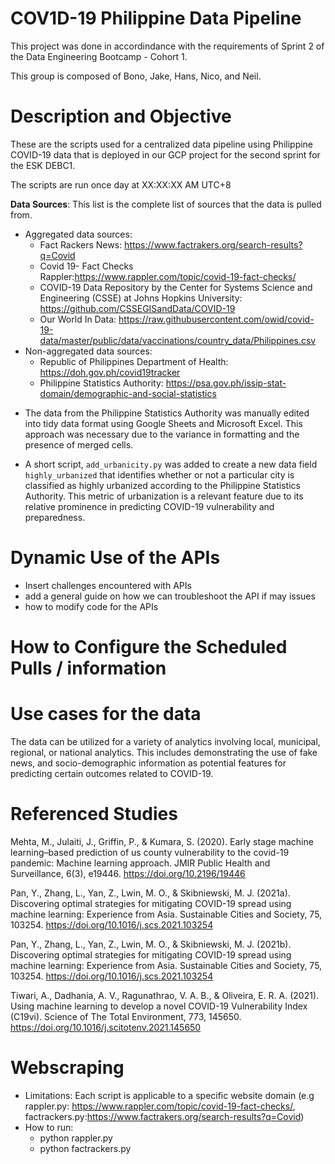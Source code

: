 # COV1D-19 Philippine Data Pipeline
This project was done in accordindance with the requirements of Sprint 2 of the Data Engineering Bootcamp - Cohort 1. 

This group is composed of Bono, Jake, Hans, Nico, and Neil. 

# Description and Objective

These are the scripts used for a centralized data pipeline using Philippine COVID-19 data that is deployed in our GCP project for the second sprint for the ESK DEBC1. 

The scripts are run once day at XX:XX:XX AM UTC+8

**Data Sources**: This list is the complete list of sources that the data is pulled from.
- Aggregated data sources:
  - Fact Rackers News: https://www.factrakers.org/search-results?q=Covid
  - Covid 19- Fact Checks Rappler:https://www.rappler.com/topic/covid-19-fact-checks/
  - COVID-19 Data Repository by the Center for Systems Science and Engineering (CSSE) at Johns Hopkins University: https://github.com/CSSEGISandData/COVID-19
  - Our World In Data: https://raw.githubusercontent.com/owid/covid-19-data/master/public/data/vaccinations/country_data/Philippines.csv
- Non-aggregated data sources: 
  - Republic of Philippines Department of Health: https://doh.gov.ph/covid19tracker
  - Philippine Statistics Authority: https://psa.gov.ph/issip-stat-domain/demographic-and-social-statistics

* The data from the Philippine Statistics Authority was manually edited into tidy data format using Google Sheets and Microsoft Excel. This approach was necessary due to the variance in formatting and the presence of merged cells. 

* A short script, `add_urbanicity.py` was added to create a new data field `highly_urbanized` that identifies whether or not a particular city is classified as highly urbanized according to the Philippine Statistics Authority. This metric of urbanization is a relevant feature due to its relative prominence in predicting COVID-19 vulnerability and preparedness. 

# Dynamic Use of the APIs 
* Insert challenges encountered with APIs
* add a general guide on how we can troubleshoot the API if may issues
* how to modify code for the APIs

# How to Configure the Scheduled Pulls / information  

# Use cases for the data 
The data can be utilized for a variety of analytics involving local, municipal, regional, or national analytics. This includes demonstrating the use of fake news, and socio-demographic information as potential features for predicting certain outcomes related to COVID-19.


# Referenced Studies 
Mehta, M., Julaiti, J., Griffin, P., & Kumara, S. (2020). Early stage machine learning–based prediction of us county vulnerability to the covid-19 pandemic: Machine learning approach. JMIR Public Health and Surveillance, 6(3), e19446. https://doi.org/10.2196/19446

Pan, Y., Zhang, L., Yan, Z., Lwin, M. O., & Skibniewski, M. J. (2021a). Discovering optimal strategies for mitigating COVID-19 spread using machine learning: Experience from Asia. Sustainable Cities and Society, 75, 103254. https://doi.org/10.1016/j.scs.2021.103254

Pan, Y., Zhang, L., Yan, Z., Lwin, M. O., & Skibniewski, M. J. (2021b). Discovering optimal strategies for mitigating COVID-19 spread using machine learning: Experience from Asia. Sustainable Cities and Society, 75, 103254. https://doi.org/10.1016/j.scs.2021.103254

Tiwari, A., Dadhania, A. V., Ragunathrao, V. A. B., & Oliveira, E. R. A. (2021). Using machine learning to develop a novel COVID-19 Vulnerability Index (C19vi). Science of The Total Environment, 773, 145650. https://doi.org/10.1016/j.scitotenv.2021.145650

# Webscraping 
* Limitations: Each script is applicable to a specific website domain (e.g rappler.py: https://www.rappler.com/topic/covid-19-fact-checks/, factrackers.py:https://www.factrakers.org/search-results?q=Covid)
* How to run:
  - python rappler.py
  - python factrackers.py

